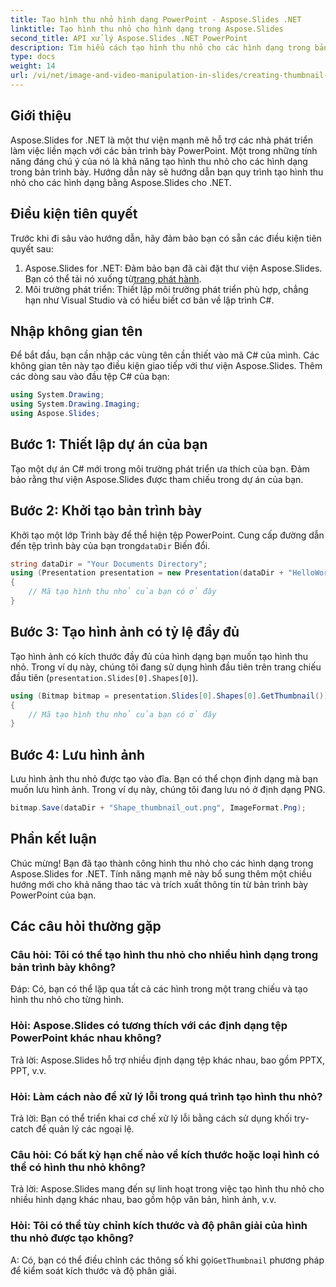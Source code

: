 ```yaml
---
title: Tạo hình thu nhỏ hình dạng PowerPoint - Aspose.Slides .NET
linktitle: Tạo hình thu nhỏ cho hình dạng trong Aspose.Slides
second_title: API xử lý Aspose.Slides .NET PowerPoint
description: Tìm hiểu cách tạo hình thu nhỏ cho các hình dạng trong bản trình bày PowerPoint bằng Aspose.Slides for .NET. Hướng dẫn từng bước toàn diện dành cho nhà phát triển.
type: docs
weight: 14
url: /vi/net/image-and-video-manipulation-in-slides/creating-thumbnail-shape/
---
```

## Giới thiệu
Aspose.Slides for .NET là một thư viện mạnh mẽ hỗ trợ các nhà phát triển làm việc liền mạch với các bản trình bày PowerPoint. Một trong những tính năng đáng chú ý của nó là khả năng tạo hình thu nhỏ cho các hình dạng trong bản trình bày. Hướng dẫn này sẽ hướng dẫn bạn quy trình tạo hình thu nhỏ cho các hình dạng bằng Aspose.Slides cho .NET.
## Điều kiện tiên quyết
Trước khi đi sâu vào hướng dẫn, hãy đảm bảo bạn có sẵn các điều kiện tiên quyết sau:
1.  Aspose.Slides for .NET: Đảm bảo bạn đã cài đặt thư viện Aspose.Slides. Bạn có thể tải nó xuống từ[trang phát hành](https://releases.aspose.com/slides/net/).
2. Môi trường phát triển: Thiết lập môi trường phát triển phù hợp, chẳng hạn như Visual Studio và có hiểu biết cơ bản về lập trình C#.
## Nhập không gian tên
Để bắt đầu, bạn cần nhập các vùng tên cần thiết vào mã C# của mình. Các không gian tên này tạo điều kiện giao tiếp với thư viện Aspose.Slides. Thêm các dòng sau vào đầu tệp C# của bạn:
```csharp
using System.Drawing;
using System.Drawing.Imaging;
using Aspose.Slides;
```
## Bước 1: Thiết lập dự án của bạn
Tạo một dự án C# mới trong môi trường phát triển ưa thích của bạn. Đảm bảo rằng thư viện Aspose.Slides được tham chiếu trong dự án của bạn.
## Bước 2: Khởi tạo bản trình bày
 Khởi tạo một lớp Trình bày để thể hiện tệp PowerPoint. Cung cấp đường dẫn đến tệp trình bày của bạn trong`dataDir` Biến đổi.
```csharp
string dataDir = "Your Documents Directory";
using (Presentation presentation = new Presentation(dataDir + "HelloWorld.pptx"))
{
    // Mã tạo hình thu nhỏ của bạn có ở đây
}
```
## Bước 3: Tạo hình ảnh có tỷ lệ đầy đủ
Tạo hình ảnh có kích thước đầy đủ của hình dạng bạn muốn tạo hình thu nhỏ. Trong ví dụ này, chúng tôi đang sử dụng hình đầu tiên trên trang chiếu đầu tiên (`presentation.Slides[0].Shapes[0]`).
```csharp
using (Bitmap bitmap = presentation.Slides[0].Shapes[0].GetThumbnail())
{
    // Mã tạo hình thu nhỏ của bạn có ở đây
}
```
## Bước 4: Lưu hình ảnh
Lưu hình ảnh thu nhỏ được tạo vào đĩa. Bạn có thể chọn định dạng mà bạn muốn lưu hình ảnh. Trong ví dụ này, chúng tôi đang lưu nó ở định dạng PNG.
```csharp
bitmap.Save(dataDir + "Shape_thumbnail_out.png", ImageFormat.Png);
```
## Phần kết luận
Chúc mừng! Bạn đã tạo thành công hình thu nhỏ cho các hình dạng trong Aspose.Slides for .NET. Tính năng mạnh mẽ này bổ sung thêm một chiều hướng mới cho khả năng thao tác và trích xuất thông tin từ bản trình bày PowerPoint của bạn.
## Các câu hỏi thường gặp
### Câu hỏi: Tôi có thể tạo hình thu nhỏ cho nhiều hình dạng trong bản trình bày không?
Đáp: Có, bạn có thể lặp qua tất cả các hình trong một trang chiếu và tạo hình thu nhỏ cho từng hình.
### Hỏi: Aspose.Slides có tương thích với các định dạng tệp PowerPoint khác nhau không?
Trả lời: Aspose.Slides hỗ trợ nhiều định dạng tệp khác nhau, bao gồm PPTX, PPT, v.v.
### Hỏi: Làm cách nào để xử lý lỗi trong quá trình tạo hình thu nhỏ?
Trả lời: Bạn có thể triển khai cơ chế xử lý lỗi bằng cách sử dụng khối try-catch để quản lý các ngoại lệ.
### Câu hỏi: Có bất kỳ hạn chế nào về kích thước hoặc loại hình có thể có hình thu nhỏ không?
Trả lời: Aspose.Slides mang đến sự linh hoạt trong việc tạo hình thu nhỏ cho nhiều hình dạng khác nhau, bao gồm hộp văn bản, hình ảnh, v.v.
### Hỏi: Tôi có thể tùy chỉnh kích thước và độ phân giải của hình thu nhỏ được tạo không?
A: Có, bạn có thể điều chỉnh các thông số khi gọi`GetThumbnail` phương pháp để kiểm soát kích thước và độ phân giải.